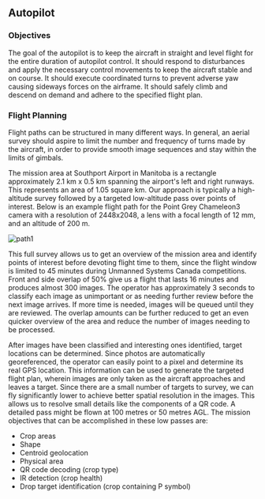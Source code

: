 ## Autopilot

### Objectives

The goal of the autopilot is to keep the aircraft in straight and level flight for the entire duration of autopilot control. It should respond to disturbances and apply the necessary control movements to keep the aircraft stable and on course. It should execute coordinated turns to prevent adverse yaw causing sideways forces on the airframe. It should safely climb and descend on demand and adhere to the specified flight plan.

### Flight Planning

Flight paths can be structured in many different ways. In general, an aerial survey should aspire to limit the number and frequency of turns made by the aircraft, in order to provide smooth image sequences and stay within the limits of gimbals.

The mission area at Southport Airport in Manitoba is a rectangle approximately 2.1 km x 0.5 km spanning the airport's left and right runways. This represents an area of 1.05 square km. Our approach is typically a high-altitude survey followed by a targeted low-altitude pass over points of interest. Below is an example flight path for the Point Grey Chameleon3 camera with a resolution of 2448x2048, a lens with a focal length of 12 mm, and an altitude of 200 m.

![path1](https://csil-git2.cs.surrey.sfu.ca/uploads/Guardian/system-docs/87bd0c3340/path1.png)

This full survey allows us to get an overview of the mission area and identify points of interest before devoting flight time to them, since the flight window is limited to 45 minutes during Unmanned Systems Canada competitions. Front and side overlap of 50% give us a flight that lasts 16 minutes and produces almost 300 images. The operator has approximately 3 seconds to classify each image as unimportant or as needing further review before the next image arrives. If more time is needed, images will be queued until they are reviewed. The overlap amounts can be further reduced to get an even quicker overview of the area and reduce the number of images needing to be processed.

After images have been classified and interesting ones identified, target locations can be determined. Since photos are automatically georeferenced, the operator can easily point to a pixel and determine its real GPS location. This information can be used to generate the targeted flight plan, wherein images are only taken as the aircraft approaches and leaves a target. Since there are a small number of targets to survey, we can fly significantly lower to achieve better spatial resolution in the images. This allows us to resolve small details like the components of a QR code. A detailed pass might be flown at 100 metres or 50 metres AGL. The mission objectives that can be accomplished in these low passes are:

* Crop areas
 * Shape
 * Centroid geolocation
 * Physical area
 * QR code decoding (crop type)
 * IR detection (crop health)
 * Drop target identification (crop containing P symbol)